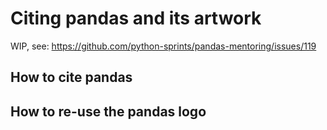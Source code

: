 # Citing pandas and its artwork

WIP, see: <https://github.com/python-sprints/pandas-mentoring/issues/119>

## How to cite pandas

## How to re-use the pandas logo


